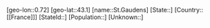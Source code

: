 ﻿---
location: [43.1,0.72]
mapzoom: [7,12] 
mapmarker: city 
type: City
tags:
- geo/City


SpocWebEntityId: 34455
isDeleted: false
confidential: public

---
[geo-lon::0.72]
[geo-lat::43.1]
[name::St.Gaudens]
[State::]
[Country::[[France]]]
[StateId::]
[Population::]
[Unknown::]

